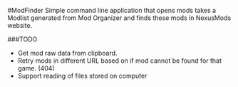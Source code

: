 #ModFinder
Simple command line application that opens mods takes a Modlist generated from Mod Organizer
and finds these mods in NexusMods website.

###TODO
* Get mod raw data from clipboard.
* Retry mods in different URL based on if mod cannot be found for that game. (404)
* Support reading of files stored on computer